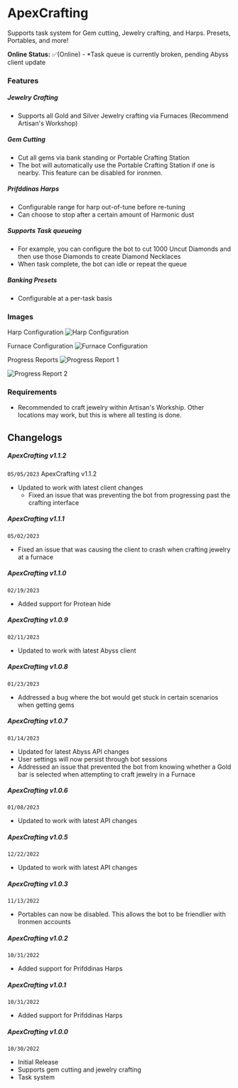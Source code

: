 # ApexCrafting
Supports task system for Gem cutting, Jewelry crafting, and Harps. Presets, Portables, and more!

**Online Status:**
✅(Online) - *Task queue is currently broken, pending Abyss client update

### Features
##### Jewelry Crafting
- Supports all Gold and Silver Jewelry crafting via Furnaces (Recommend Artisan's Workshop)
##### Gem Cutting
- Cut all gems via bank standing or Portable Crafting Station
- The bot will automatically use the Portable Crafting Station if one is nearby. This feature can be disabled for ironmen.
##### Prifddinas Harps
- Configurable range for harp out-of-tune before re-tuning
- Can choose to stop after a certain amount of Harmonic dust
##### Supports Task queueing
- For example, you can configure the bot to cut 1000 Uncut Diamonds and then use those Diamonds to create Diamond Necklaces
- When task complete, the bot can idle or repeat the queue
##### Banking Presets
- Configurable at a per-task basis

### Images

Harp Configuration
![Harp Configuration](https://iili.io/b7pZ22.png)


Furnace Configuration
![Furnace Configuration](https://iili.io/b7pbp9.png)


Progress Reports
![Progress Report 1](https://iili.io/H9xp3Ex.png)

![Progress Report 2](https://iili.io/H9KfrSS.png)

### Requirements
- Recommended to craft jewelry within Artisan's Workship. Other locations may work, but this is where all testing is done.

## Changelogs
##### ApexCrafting v1.1.2
`05/05/2023`
ApexCrafting v1.1.2
- Updated to work with latest client changes
    - Fixed an issue that was preventing the bot from progressing past the crafting interface

##### ApexCrafting v1.1.1
`05/02/2023`
- Fixed an issue that was causing the client to crash when crafting jewelry at a furnace

##### ApexCrafting v1.1.0
`02/19/2023`
- Added support for Protean hide

##### ApexCrafting v1.0.9
`02/11/2023`
- Updated to work with latest Abyss client

##### ApexCrafting v1.0.8
`01/23/2023`
- Addressed a bug where the bot would get stuck in certain scenarios when getting gems

##### ApexCrafting v1.0.7
`01/14/2023`
- Updated for latest Abyss API changes
- User settings will now persist through bot sessions
- Addressed an issue that prevented the bot from knowing whether a Gold bar is selected when attempting to craft jewelry in a Furnace

##### ApexCrafting v1.0.6
`01/08/2023`
- Updated to work with latest API changes

##### ApexCrafting v1.0.5
`12/22/2022`
- Updated to work with latest API changes

##### ApexCrafting v1.0.3
`11/13/2022`
- Portables can now be disabled. This allows the bot to be friendlier with Ironmen accounts

##### ApexCrafting v1.0.2
`10/31/2022`
- Added support for Prifddinas Harps

##### ApexCrafting v1.0.1
`10/31/2022`
- Added support for Prifddinas Harps

##### ApexCrafting v1.0.0
`10/30/2022`
- Initial Release
- Supports gem cutting and jewelry crafting
- Task system